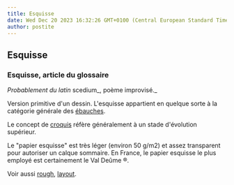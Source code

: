 ```yaml
---
title: Esquisse
date: Wed Dec 20 2023 16:32:26 GMT+0100 (Central European Standard Time)
author: postite
---
```


## Esquisse
### Esquisse, article du glossaire
 _Probablement du latin_ scedium_, poème improvisé._

Version primitive d'un dessin. L'esquisse appartient en quelque sorte à la catégorie générale des [ébauches](ebauche.html).

Le concept de [croquis](croquis.html) réfère généralement à un stade d'évolution supérieur.

Le "papier esquisse" est très léger (environ 50 g/m2) et assez transparent pour autoriser un calque sommaire. En France, le papier esquisse le plus employé est certainement le Val Deûme ®.

Voir aussi [rough](rough.html), [layout](layout.html).

